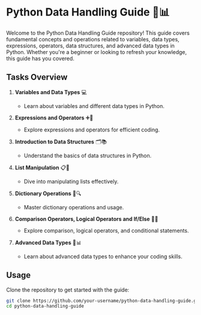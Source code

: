 # Python Data Handling Guide 🐍📊

Welcome to the Python Data Handling Guide repository! This guide covers fundamental concepts and operations related to variables, data types, expressions, operators, data structures, and advanced data types in Python. Whether you're a beginner or looking to refresh your knowledge, this guide has you covered.

## Tasks Overview

1. **Variables and Data Types** 💻
   - Learn about variables and different data types in Python.

2. **Expressions and Operators** ➕🔗
   - Explore expressions and operators for efficient coding.

3. **Introduction to Data Structures** 🗂️📚
   - Understand the basics of data structures in Python.

4. **List Manipulation** 📋🔄
   - Dive into manipulating lists effectively.

5. **Dictionary Operations** 📕🔍
   - Master dictionary operations and usage.

6. **Comparison Operators, Logical Operators and If/Else** 🤔🔗
   - Explore comparison, logical operators, and conditional statements.

7. **Advanced Data Types** 🚀📊
   - Learn about advanced data types to enhance your coding skills.

## Usage

Clone the repository to get started with the guide:

```bash
git clone https://github.com/your-username/python-data-handling-guide.git
cd python-data-handling-guide
